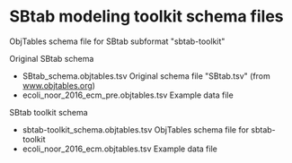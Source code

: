 SBtab modeling toolkit schema files
===================================

ObjTables schema file for SBtab subformat "sbtab-toolkit"

Original SBtab schema
* SBtab_schema.objtables.tsv            Original schema file "SBtab.tsv" (from www.objtables.org)
* ecoli_noor_2016_ecm_pre.objtables.tsv Example data file

SBtab toolkit schema
* sbtab-toolkit_schema.objtables.tsv    ObjTables schema file for sbtab-toolkit
* ecoli_noor_2016_ecm.objtables.tsv     Example data file

